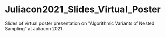 # Juliacon2021_Slides_Virtual_Poster
Slides of virtual poster presentation on "Algorithmic Variants of Nested Sampling" at Juliacon 2021.
